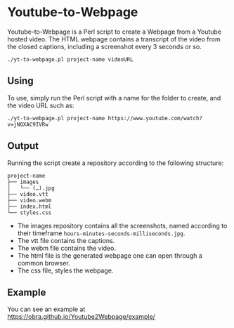 # Youtube-to-Webpage

Youtube-to-Webpage is a Perl script to create a Webpage from a Youtube hosted video. The HTML webpage contains a transcript of the video from the closed captions, including a screenshot every 3 seconds or so.

```./yt-to-webpage.pl project-name videoURL```

## Using

To use, simply run the Perl script with a name for the folder to create, and the video URL such as:

```./yt-to-webpage.pl project-name https://www.youtube.com/watch?v=jNQXAC9IVRw```

## Output

Running the script create a repository according to the following structure:

```
project-name
├── images
│   └── (…).jpg
├── video.vtt
├── video.webm
├── index.html
└── styles.css
```

* The images repository contains all the screenshots, named according to their timeframe ```hours-minutes-seconds-milliseconds.jpg```.
* The vtt file contains the captions.
* The webm file contains the video.
* The html file is the generated webpage one can open through a common browser.
* The css file, styles the webpage.

## Example

You can see an example at https://obra.github.io/Youtube2Webpage/example/
